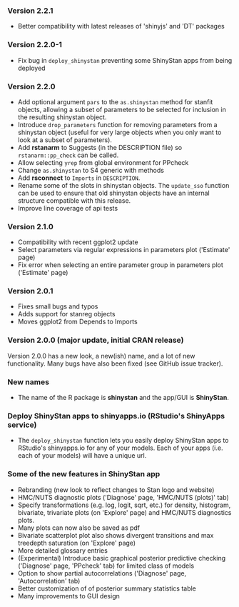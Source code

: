 ### Version 2.2.1
* Better compatibility with latest releases of 'shinyjs' and 'DT' packages

### Version 2.2.0-1
* Fix bug in `deploy_shinystan` preventing some ShinyStan apps from being deployed

### Version 2.2.0
* Add optional argument `pars` to the `as.shinystan` method for stanfit objects,
allowing a subset of parameters to be selected for inclusion in the resulting
shinystan object.
* Introduce `drop_parameters` function for removing parameters from a shinystan 
object (useful for very large objects when you only want to look at a subset of
parameters).
* Add **rstanarm** to Suggests (in the DESCRIPTION file) so `rstanarm::pp_check`
can be called.
* Allow selecting `yrep` from global environment for PPcheck
* Change `as.shinystan` to S4 generic with methods
* Add **rsconnect** to `Imports` in `DESCRIPTION`.
* Rename some of the slots in shinystan objects. The `update_sso` function can
be used to ensure that old shinystan objects have an internal structure
compatible with this release.
* Improve line coverage of api tests

### Version 2.1.0
* Compatibility with recent ggplot2 update
* Select parameters via regular expressions in parameters plot ('Estimate' page)
* Fix error when selecting an entire parameter group in parameters 
plot ('Estimate' page)

### Version 2.0.1
* Fixes small bugs and typos
* Adds support for stanreg objects
* Moves ggplot2 from Depends to Imports

### Version 2.0.0 (major update, initial CRAN release)

Version 2.0.0 has a new look, a new(ish) name, and a lot of new functionality. 
Many bugs have also been fixed (see GitHub issue tracker). 


### New names
* The name of the R package is **shinystan** and the app/GUI is **ShinyStan**. 

### Deploy ShinyStan apps to shinyapps.io (RStudio's ShinyApps service)
* The `deploy_shinystan` function lets you easily deploy ShinyStan apps 
to RStudio's shinyapps.io for any of your models. Each of your apps 
(i.e. each of your models) will have a unique url.

### Some of the new features in ShinyStan app 
* Rebranding (new look to reflect changes to Stan logo and website)
* HMC/NUTS diagnostic plots ('Diagnose' page, 'HMC/NUTS (plots)' tab)
* Specify transformations (e.g. log, logit, sqrt, etc.) for density, 
histogram, bivariate, trivariate plots (on 'Explore' page) and HMC/NUTS diagnostics
plots.
* Many plots can now also be saved as pdf
* Bivariate scatterplot plot also shows divergent transitions and max treedepth 
saturation (on 'Explore' page)
* More detailed glossary entries
* (Experimental) Introduce basic graphical posterior predictive 
checking ('Diagnose' page, 'PPcheck' tab) for limited class of models
* Option to show partial autocorrelations ('Diagnose' page, 'Autocorrelation' tab)
* Better customization of of posterior summary statistics table
* Many improvements to GUI design
